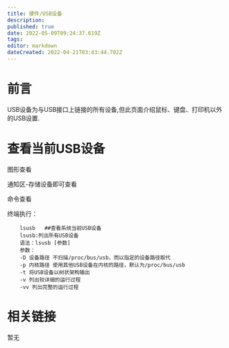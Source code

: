 ```yaml
---
title: 硬件/USB设备
description: 
published: true
date: 2022-05-09T09:24:37.619Z
tags: 
editor: markdown
dateCreated: 2022-04-21T03:43:44.702Z
---
```


# 前言
USB设备为与USB接口上链接的所有设备,但此页面介绍鼠标、键盘、打印机以外的USB设置.
# 查看当前USB设备
图形查看

通知区-存储设备即可查看


命令查看

终端执行：
```
    lsusb   ##查看系统当前USB设备
    lsusb:列出所有USB设备
    语法：lsusb [参数]
    参数：
    -D 设备路径 不扫描/proc/bus/usb，而以指定的设备路径取代
    -p 内核路径 使用其他USB设备在内核的路径，默认为/proc/bus/usb
    -t 将USB设备以树状架构输出
    -v 列出较详细的运行过程
    -vv 列出完整的运行过程
```
# 相关链接
暂无